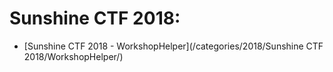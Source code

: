 # Sunshine CTF 2018:
* [Sunshine CTF 2018 - WorkshopHelper](/categories/2018/Sunshine CTF 2018/WorkshopHelper/)  
